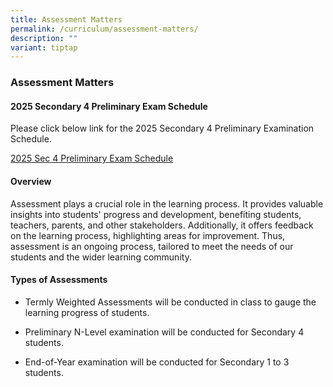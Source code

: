 ```yaml
---
title: Assessment Matters
permalink: /curriculum/assessment-matters/
description: ""
variant: tiptap
---
```

<h3>Assessment Matters</h3>
<h4>2025 Secondary 4 Preliminary Exam Schedule</h4>
<p>Please click below link for the 2025 Secondary 4 Preliminary Examination
Schedule.</p>
<p><a href="/files/2025_Sec_4_Prelim_Exam_Schedule__For_Students.pdf" rel="noopener noreferrer nofollow" target="_blank">2025 Sec 4 Preliminary Exam Schedule</a>
</p>
<h4>Overview</h4>
<p>Assessment plays a crucial role in the learning process. It provides valuable
insights into students' progress and development, benefiting students,
teachers, parents, and other stakeholders. Additionally, it offers feedback
on the learning process, highlighting areas for improvement. Thus, assessment
is an ongoing process, tailored to meet the needs of our students and the
wider learning community.</p>
<h4>Types of Assessments</h4>
<ul data-tight="true" class="tight">
<li>
<p>Termly Weighted Assessments will be conducted in class to gauge the learning
progress of students.</p>
</li>
<li>
<p>Preliminary N-Level examination will be conducted for Secondary 4 students.</p>
</li>
<li>
<p>End-of-Year examination will be conducted for Secondary 1 to 3 students.</p>
</li>
</ul>
<p></p>
